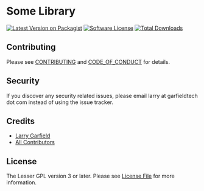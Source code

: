 # Some Library

[![Latest Version on Packagist][ico-version]][link-packagist]
[![Software License][ico-license]](LICENSE.md)
[![Total Downloads][ico-downloads]][link-downloads]


## Contributing

Please see [CONTRIBUTING](CONTRIBUTING.md) and [CODE_OF_CONDUCT](CODE_OF_CONDUCT.md) for details.

## Security

If you discover any security related issues, please email larry at garfieldtech dot com instead of using the issue tracker.

## Credits

- [Larry Garfield][link-author]
- [All Contributors][link-contributors]

## License

The Lesser GPL version 3 or later. Please see [License File](LICENSE.md) for more information.

[ico-version]: https://img.shields.io/packagist/v/Crell/PGTools.svg?style=flat-square
[ico-license]: https://img.shields.io/badge/License-LGPLv3-green.svg?style=flat-square
[ico-downloads]: https://img.shields.io/packagist/dt/Crell/PGTools.svg?style=flat-square

[link-packagist]: https://packagist.org/packages/Crell/PGTools
[link-scrutinizer]: https://scrutinizer-ci.com/g/Crell/PGTools/code-structure
[link-code-quality]: https://scrutinizer-ci.com/g/Crell/PGTools
[link-downloads]: https://packagist.org/packages/Crell/PGTools
[link-author]: https://github.com/Crell
[link-contributors]: ../../contributors
